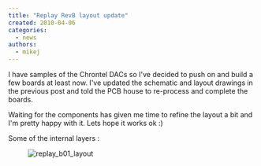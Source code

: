 ```yaml
---
title: "Replay RevB layout update"
created: 2010-04-06
categories: 
  - news
authors: 
  - mikej
---
```


I have samples of the Chrontel DACs so I've decided to push on and build a few boards at least now. I've updated the schematic and layout drawings in the previous post and told the PCB house to re-process and complete the boards.

Waiting for the components has given me time to refine the layout a bit and I'm pretty happy with it. Lets hope it works ok :)

Some of the internal layers :

<figure>

![replay_b01_layout](@assets/images/post/replay_b01_layout.jpg)

</figure>
